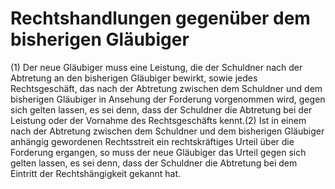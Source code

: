 # Rechtshandlungen gegenüber dem bisherigen Gläubiger

(1) Der neue Gläubiger muss eine Leistung, die der Schuldner nach der Abtretung an den bisherigen Gläubiger bewirkt, sowie jedes Rechtsgeschäft, das nach der Abtretung zwischen dem Schuldner und dem bisherigen Gläubiger in Ansehung der Forderung vorgenommen wird, gegen sich gelten lassen, es sei denn, dass der Schuldner die Abtretung bei der Leistung oder der Vornahme des Rechtsgeschäfts kennt.(2) Ist in einem nach der Abtretung zwischen dem Schuldner und dem bisherigen Gläubiger anhängig gewordenen Rechtsstreit ein rechtskräftiges Urteil über die Forderung ergangen, so muss der neue Gläubiger das Urteil gegen sich gelten lassen, es sei denn, dass der Schuldner die Abtretung bei dem Eintritt der Rechtshängigkeit gekannt hat. 

